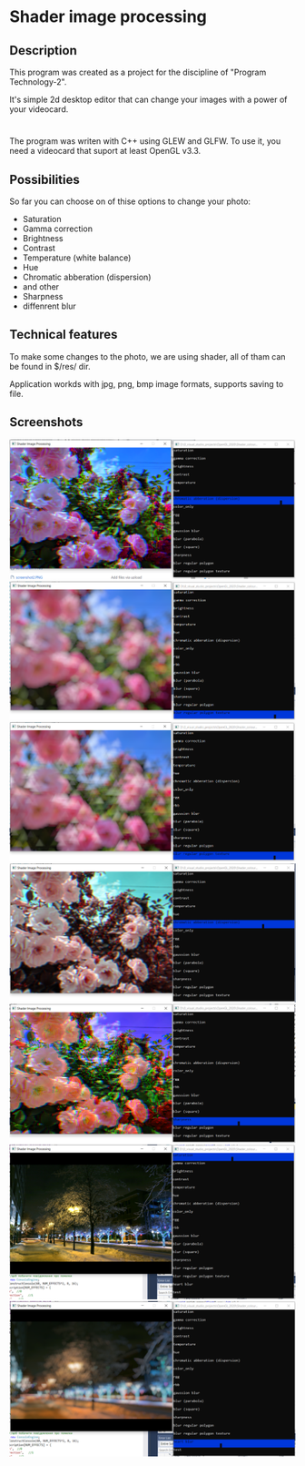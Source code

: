 # Shader image processing
## Description
This program was created as a project for the discipline of "Program Technology-2".

It's simple 2d desktop editor that can change your images with a power of your videocard.
#  
The program was writen with C++ using GLEW and GLFW. To use it, you need a videocard that suport at least OpenGL v3.3.
## Possibilities
So far you can choose on of thise options to change your photo:
- Saturation
- Gamma correction
- Brightness
- Contrast
- Temperature (white balance)
- Hue
- Chromatic abberation (dispersion)
- and other
- Sharpness
- diffenrent blur
## Technical features
To make some changes to the photo, we are using shader, all of tham can be found in $/res/ dir.

Application workds with jpg, png, bmp image formats, supports saving to file.  

## Screenshots
![](screenshots_new/screenshot2_1.PNG)
![](screenshots_new/screenshot2_2.PNG)
![](screenshots_new/screenshot2_3.PNG)
![](screenshots_new/screenshot2_4.PNG)
![](screenshots_new/screenshot2_5.PNG)
![](screenshots_new/screenshot2_6.PNG)
![](screenshots_new/screenshot2_7.PNG)
